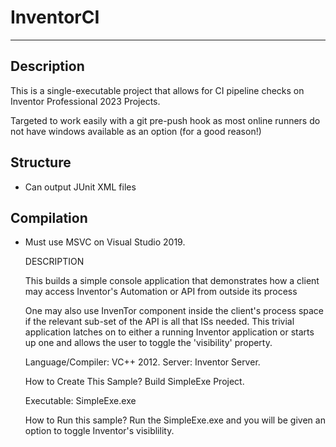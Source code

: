 # InventorCI
 -----
 
 ## Description
 This is a single-executable project that allows for CI pipeline checks on Inventor Professional 2023 Projects. 
 
 Targeted to work easily with a git pre-push hook as most online runners do not have windows available as an option (for a good reason!)
 
 
 ## Structure
 - Can output JUnit XML files

## Compilation
- Must use MSVC on Visual Studio 2019.



  DESCRIPTION
	
	This builds a simple console application that demonstrates how a client may access
  Inventor's Automation or API from outside its process

  One may also use InvenTor component inside the client's process space if the relevant sub-set of the API
  is all that ISs needed. This trivial application latches on to either a running Inventor application or starts
  up one and allows the user to toggle the 'visibility' property.

  Language/Compiler: VC++ 2012.
	Server: Inventor Server.

  How to Create This Sample?
	Build SimpleExe Project.

  Executable: SimpleExe.exe

  How to Run this sample?
	Run the SimpleExe.exe and you will be given an option to toggle Inventor's visiblility.

	